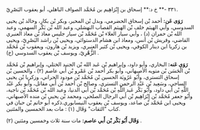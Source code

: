 ٣٣١ -** خ د:** إسحاق بن إِبْرَاهِيم بن مُحَمَّد الصواف الباهلي، أبو يعقوب البَصْرِيّ.

**رَوَى عَن:** أحمد بْن إسحاق الحضرمي، وبدل بْن المحبر، وبكر بْن بكار، وخالد بْن يحيى السدوسي، وأبي الهيثم خلف بْن الهيثم القصاب النهشلي، وعبد الله بْن بَكْر السهمي، وعبد الله بْن حمران (د) ، وأبي سيار العلاء بْن مُحَمَّد بْن سيار جليس معاذ بْن معاذ العنبري القاضي، وقريش بْن أنس، ومعاذ ابن هشام الدستوائي، ويحيى بْن راشد البَصْرِيّ، ويحيى بن زكريا ابن دينار الكوفي، ويحيى بْن كثير العنبري، ويزيد بْن هارون، ويعقوب بْن مُحَمَّد الزُّهْرِيّ، ويوسف بْن يعقوب السدوسي (خ) .

**رَوَى عَنه:** البخاري، وأبو داود، وإبراهيم بْن عَبد الله بْن الجنيد الختلي، وإبراهيم بْن مُحَمَّد بْن الْحَسَن بْن متويه الأصبهاني، وأبو بكر أحمد بْن عَمْرو بْن أَبي عاصم (٢) ، والحسين بْن إسحاق التستري، وأَبُو عَرُوبَة الحسين بْن مُحَمَّد بْن مودود الحراني، وزكريا بْن يحيى الساجي، وسَعِيد بْن عَبْد الرحمن التستري، وصالح بْن أحمد بْن أَبي مقاتل، وأبو بكر عَبْد اللَّهِ بْن أَبي داود، وأَبُو بَكْر عَبد اللَّهِ بْن مُحَمَّد بْن أَبي الدنيا، وعبد الله بْن مُحَمَّد بْن ناجية، وأَبُو جعفر مُحَمَّد بْن إِبْرَاهِيم بْن أَبي الرجال الصلحي، ومحمد بْن يحيى بْن منده الأصبهاني، ويحيى ابن مُحَمَّد بْن صاعد، ويوسف بْن يعقوب النيسابوري.ذكره أبو حاتم بْن حبان في كتاب "الثقات" وَقَال (١) : مات بعد الخمسين والمئتين.

**وَقَال أَبُو بَكْر بْن أَبي عاصم:** مات سنة ثلاث وخمسين ومئتين (٢) .